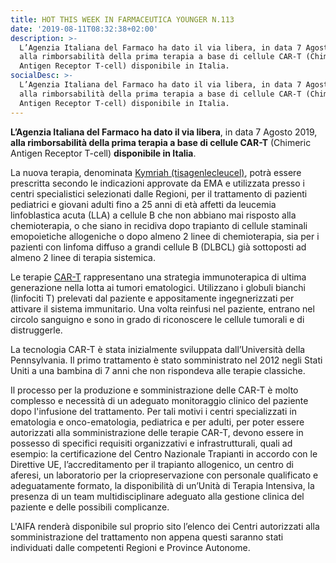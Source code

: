 ```yaml
---
title: HOT THIS WEEK IN FARMACEUTICA YOUNGER N.113
date: '2019-08-11T08:32:38+02:00'
description: >-
  L’Agenzia Italiana del Farmaco ha dato il via libera, in data 7 Agosto 2019,
  alla rimborsabilità della prima terapia a base di cellule CAR-T (Chimeric
  Antigen Receptor T-cell) disponibile in Italia.
socialDesc: >-
  L’Agenzia Italiana del Farmaco ha dato il via libera, in data 7 Agosto 2019,
  alla rimborsabilità della prima terapia a base di cellule CAR-T (Chimeric
  Antigen Receptor T-cell) disponibile in Italia.
---
```

**L’Agenzia Italiana del Farmaco ha dato il via libera**, in data 7 Agosto 2019, **alla rimborsabilità della prima terapia a base di cellule CAR-T** (Chimeric Antigen Receptor T-cell) **disponibile in Italia**.

La nuova terapia, denominata [Kymriah (tisagenlecleucel)](https://www.farmaceuticayounger.science/blog/2017/09/la-rivoluzione-delle-cellule-car-t-nellimmuno-oncologia/), potrà essere prescritta secondo le indicazioni approvate da EMA e utilizzata presso i centri specialistici selezionati dalle Regioni, per il trattamento di pazienti pediatrici e giovani adulti fino a 25 anni di età affetti da leucemia linfoblastica acuta (LLA) a cellule B che non abbiano mai risposto alla chemioterapia, o che siano in recidiva dopo trapianto di cellule staminali emopoietiche allogeniche o dopo almeno 2 linee di chemioterapia, sia per i pazienti con linfoma diffuso a grandi cellule B (DLBCL) già sottoposti ad almeno 2 linee di terapia sistemica.

Le terapie [CAR-T](https://www.farmaceuticayounger.science/blog/2017/09/la-rivoluzione-delle-cellule-car-t-nellimmuno-oncologia/) rappresentano una strategia immunoterapica di ultima generazione nella lotta ai tumori ematologici. Utilizzano i globuli bianchi (linfociti T) prelevati dal paziente e appositamente ingegnerizzati per attivare il sistema immunitario. Una volta reinfusi nel paziente, entrano nel circolo sanguigno e sono in grado di riconoscere le cellule tumorali e di distruggerle.

La tecnologia CAR-T è stata inizialmente sviluppata dall’Università della Pennsylvania. Il primo trattamento è stato somministrato nel 2012 negli Stati Uniti a una bambina di 7 anni che non rispondeva alle terapie classiche.

Il processo per la produzione e somministrazione delle CAR-T è molto complesso e necessità di un adeguato monitoraggio clinico del paziente dopo l'infusione del trattamento. Per tali motivi i centri specializzati in ematologia e onco-ematologia, pediatrica e per adulti, per poter essere autorizzati alla somministrazione delle terapie CAR-T, devono essere in possesso di specifici requisiti organizzativi e infrastrutturali, quali ad esempio: la certificazione del Centro Nazionale Trapianti in accordo con le Direttive UE, l’accreditamento per il trapianto allogenico, un centro di aferesi, un laboratorio per la criopreservazione con personale qualificato e adeguatamente formato, la disponibilità di un’Unità di Terapia Intensiva, la presenza di un team multidisciplinare adeguato alla gestione clinica del paziente e delle possibili complicanze.

L'AIFA renderà disponibile sul proprio sito l’elenco dei Centri autorizzati alla somministrazione del trattamento non appena questi saranno stati individuati dalle competenti Regioni e Province Autonome.
